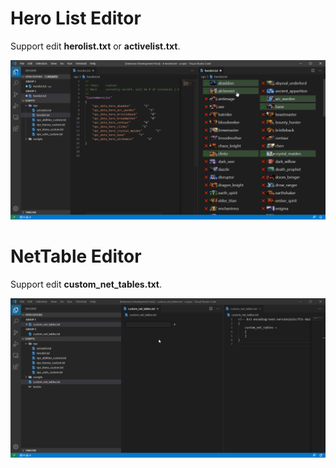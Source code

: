 # Hero List Editor
Support edit **herolist.txt** or **activelist.txt**.

![HeroListEditor](./.github/herolist.gif)

# NetTable Editor
Support edit **custom_net_tables.txt**.

![NetTableEditor](./.github/nettable.gif)
